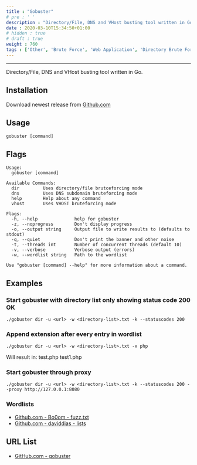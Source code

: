 ```yaml
---
title : "Gobuster"
# pre : ' '
description : "Directory/File, DNS and VHost busting tool written in Go."
date : 2020-03-10T15:34:50+01:00
# hidden : true
# draft : true
weight : 760
tags : ['Other', 'Brute Force', 'Web Application', 'Directory Brute Force']
---
```


---

Directory/File, DNS and VHost busting tool written in Go.

## Installation

Download newest release from [Github.com](https://github.com/OJ/gobuster/releases)

## Usage

```plain
gobuster [command]
```

## Flags

```plain
Usage:
  gobuster [command]

Available Commands:
  dir         Uses directory/file brutceforcing mode
  dns         Uses DNS subdomain bruteforcing mode
  help        Help about any command
  vhost       Uses VHOST bruteforcing mode

Flags:
  -h, --help              help for gobuster
  -z, --noprogress        Don't display progress
  -o, --output string     Output file to write results to (defaults to stdout)
  -q, --quiet             Don't print the banner and other noise
  -t, --threads int       Number of concurrent threads (default 10)
  -v, --verbose           Verbose output (errors)
  -w, --wordlist string   Path to the wordlist

Use "gobuster [command] --help" for more information about a command.
```

## Examples

### Start gobuster with directory list only showing status code 200 OK

```plain
./gobuster dir -u <url> -w <directory-list>.txt -k --statuscodes 200
```

### Append extension after every entry in wordlist

```plain
./gobuster dir -u <url> -w <directory-list>.txt -x php
```

Will result in:
test.php
test1.php

### Start gobuster through proxy

```plain
./gobuster dir -u <url> -w <directory-list>.txt -k --statuscodes 200 --proxy http://127.0.0.1:8080
```

### Wordlists

- [Github.com - Bo0om - fuzz.txt](https://github.com/Bo0oM/fuzz.txt/blob/master/fuzz.txt)
- [Github.com - daviddias - lists](https://github.com/daviddias/node-dirbuster/tree/master/lists)

## URL List

- [GitHub.com - gobuster](https://github.com/OJ/gobuster)
